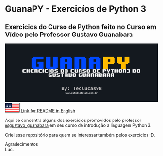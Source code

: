 # GuanaPY - Exercicíos de Python 3
## Exercicios do Curso de Python feito no Curso em Vídeo pelo Professor Gustavo Guanabara
![capaDoGuanaPY](img/capa.png)   
[![](img/eua.png)  Link for README in English](README_en.md)

Aqui se concentra alguns dos exercícios promovidos pelo professor [@gustavo_guanabara](https://www.youtube.com/user/cursosemvideo) em seu curso de introdução a linguagem Python 3.
   
Criei esse repositório para quem se interessar também pelos exercícios :D.   
   
Agradecimentos   
Luc.  